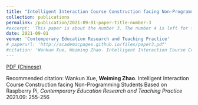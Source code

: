 ```yaml
---
title: "Intelligent Interaction Course Construction facing Non-Programming Students Based on Raspberry Pi"
collection: publications
permalink: /publication/2021-09-01-paper-title-number-3
#excerpt: 'This paper is about the number 3. The number 4 is left for future work.'
date: 2021-09-01
venue: 'Contemporary Education Research and Teaching Practice'
# paperurl: 'http://academicpages.github.io/files/paper3.pdf'
#citation: 'Wankun Xue, Weiming Zhao. Intelligent Interaction Course Construction facing Non-Programming-Foundation Students Based on Raspberry Pi, Contemporary Education Research and Teaching Practice 2021.09: 255-256'
---
```


[PDF (Chinese)](http://zwm0426.github.io/files/基于树莓派的面向无编程基础学生的智能交互实践性课程建设.pdf)

Recommended citation: Wankun Xue, **Weiming Zhao**. Intelligent Interaction Course Construction facing Non-Programming Students Based on Raspberry Pi, *Contemporary Education Research and Teaching Practice* 2021.09: 255-256